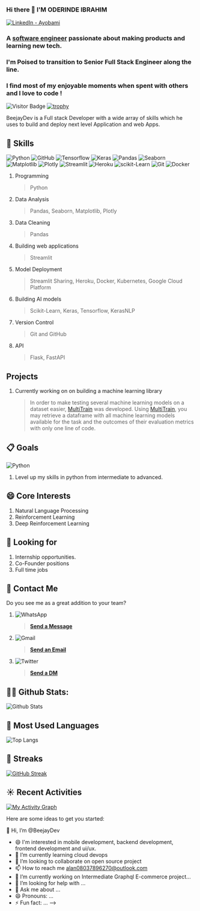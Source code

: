 <!-- - 👋 Hi, I’m @Tech Prof
- 😄 I'm interested in mobile development, backend development, and ui/ux.
- 🌱 I’m currently learning cloud devops
- 💞️ I’m looking to collaborate on open source project
- 📫 How to reach me alan08037896270@outlook.com
-->
<!---
TechProf/TechProf is a ✨ special ✨ repository because its `README.md` (this file) appears on your GitHub profile.
You can click the Preview link to take a look at your changes.
--->

### Hi there 👋 I'M ODERINDE IBRAHIM


<a target="_blank" href="https://www.linkedin.com/in/akandeayobami/">
   <img alt="LinkedIn - Ayobami" src="https://img.shields.io/badge/LinkedIn-0077B5.svg?&style=for-the-badge&logo=linkedin&logoColor=white" />
</a>


### A <a href="https://www.linkedin.com/in/akandeayobami/" target="_blank">software engineer</a> passionate about making products and learning new tech.

### I'm Poised to transition to **Senior Full Stack Engineer** along the line. 

### I find most of my enjoyable moments when spent with others and I love to code !

![Visitor Badge](https://komarev.com/ghpvc/?username=BeejayDev&color=red&style=plastic)
[![trophy](https://github-profile-trophy.vercel.app/?username=BeejayDev)](https://github.com/BeejayDev/github-profile-trophy)

BeejayDev is a Full stack Developer with a wide array of skills which he uses to build and deploy next level Application and web Apps.


## 🎉 Skills
![Python](https://img.shields.io/badge/-Python-black?style=plastic&logo=Python) 
![GitHub](https://img.shields.io/badge/-GitHub-black?style=plastic&logo=github)
![Tensorflow](https://img.shields.io/badge/-Tensorflow-white?style=plastic&logo=tensorflow)
![Keras](https://img.shields.io/badge/-Keras-white?style=plastic&logo=Keras&logoColor=red)
![Pandas](https://img.shields.io/badge/-Pandas-red?style=plastic&logo=pandas) 
![Seaborn](https://img.shields.io/badge/-Seaborn-lightgrey?style=plastic&logo=seaborn)
![Matplotlib](https://img.shields.io/badge/-Matplotlib-lightgrey?style=plastic&logo=matplotlib)
![Plotly](https://img.shields.io/badge/-Plotly-white?style=plastic&logo=plotly&logoColor=blue)
![Streamlit](https://img.shields.io/badge/-Streamlit-white?style=plastic&logo=Streamlit) 
![Heroku](https://img.shields.io/badge/-Heroku-purple?style=plastic&logo=heroku)
![scikit-Learn](https://img.shields.io/badge/-scikit--learn-%23F7931E.svg?style=plastic&logo=scikit-learn&logoColor=white)
![Git](https://img.shields.io/badge/-Git-F05032?style=plastic&logo=git&logoColor=white)
![Docker](https://img.shields.io/badge/-Docker-white?style=plastic&logo=docker&logoColor=white)

1. Programming
   > Python
2. Data Analysis
   > Pandas, Seaborn, Matplotlib, Plotly
3. Data Cleaning
   > Pandas
4. Building web applications
   > Streamlit
5. Model Deployment
   > Streamlit Sharing, Heroku, Docker, Kubernetes, Google Cloud Platform
6. Building AI models
   > Scikit-Learn, Keras, Tensorflow, KerasNLP
7. Version Control
   > Git and GitHub
8. API
   > Flask, FastAPI
## Projects
1. Currently working on on building a machine learning library
   > In order to make testing several machine learning models on a dataset easier, [MultiTrain](https://github.com/LOVE-DOCTOR/train-with-models) was developed. Using [MultiTrain](https://github.com/LOVE-DOCTOR/train-with-models), you may retrieve a dataframe with all machine learning models available for the task and the outcomes of their evaluation metrics with only one line of code.
 


## 📋 Goals
   ![Python](https://img.shields.io/badge/-Python-black?style=plastic&logo=Python)
1. Level up my skills in python from intermediate to advanced.


## 😄 Core Interests
1. Natural Language Processing
2. Reinforcement Learning
3. Deep Reinforcement Learning


## 🔎 Looking for
1. Internship opportunities.
2. Co-Founder positions
3. Full time jobs


## 📳 Contact Me
Do you see me as a great addition to your team?
1. ![WhatsApp](https://img.shields.io/badge/-WhatsApp-lightgrey?style=social&logo=whatsapp) 
   > [**Send a Message**](https://wa.me/2349070766308)
2. ![Gmail](https://img.shields.io/badge/-Gmail-white?style=social&logo=gmail)
   > <a href="mailto:tunexo885@gmail.com">**Send an Email**</a>
3. ![Twitter](https://img.shields.io/badge/-Twitter-white?style=social&logo=twitter)
   > [**Send a DM**](https://twitter.com/samsonshittu51?t=4KRVUYE4kdjvDb-pbQN_rQ&s=09)
     
## 👨‍💻 Github Stats:
![Github Stats](https://github-readme-stats.vercel.app/api?username=BeejayDev&count_private=true&show_icons=true&include_all_commits=true)

## 📖 Most Used Languages
![Top Langs](https://github-readme-stats.vercel.app/api/top-langs/?username=BeejayDev&hide=TeX&layout=compact)

## 🌠 Streaks
[![GitHub Streak](https://github-readme-streak-stats.herokuapp.com/?user=BeejayDev&theme=dark)](https://git.io/streak-stats)

## ☀️ Recent Activities
[![My Activity Graph](https://activity-graph.herokuapp.com/graph?username=BeejayDev&theme=github)](https://github.com/LOVE-DOCTOR/github-readme-activity-graph)


Here are some ideas to get you started:

👋 Hi, I’m @BeejayDev
- 😄 I'm interested in mobile development, backend development, frontend development and ui/ux.
- 🌱 I’m currently learning cloud devops
- 💞️ I’m looking to collaborate on open source project
- 📫 How to reach me alan08037896270@outlook.com
- 🔭 I’m currently working on Intermediate Graphql E-commerce project...
- 🤔 I’m looking for help with ...
- 💬 Ask me about ...
- 😄 Pronouns: ...
- ⚡ Fun fact: ...
-->
